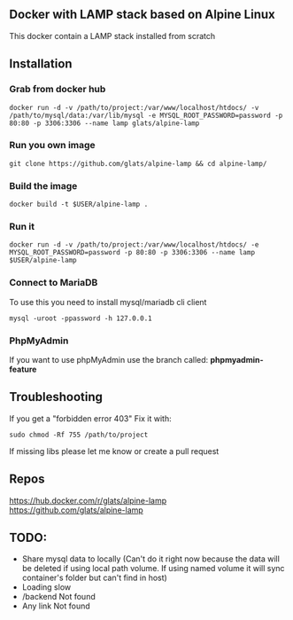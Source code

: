 ## Docker with LAMP stack based on Alpine Linux

This docker contain a LAMP stack installed from scratch

## Installation
### Grab from docker hub
```
docker run -d -v /path/to/project:/var/www/localhost/htdocs/ -v /path/to/mysql/data:/var/lib/mysql -e MYSQL_ROOT_PASSWORD=password -p 80:80 -p 3306:3306 --name lamp glats/alpine-lamp
```

### Run you own image

```  
git clone https://github.com/glats/alpine-lamp && cd alpine-lamp/
```

### Build the image
```
docker build -t $USER/alpine-lamp .
```

### Run it

```
docker run -d -v /path/to/project:/var/www/localhost/htdocs/ -e MYSQL_ROOT_PASSWORD=password -p 80:80 -p 3306:3306 --name lamp $USER/alpine-lamp
```

### Connect to MariaDB
To use this you need to install mysql/mariadb cli client
```
mysql -uroot -ppassword -h 127.0.0.1
```

### PhpMyAdmin

If you want to use phpMyAdmin use the branch called: **phpmyadmin-feature**


## Troubleshooting
If you get a "forbidden error 403"
Fix it with:
```
sudo chmod -Rf 755 /path/to/project
``` 
If missing libs please let me know or create a pull request

## Repos
https://hub.docker.com/r/glats/alpine-lamp  
https://github.com/glats/alpine-lamp

## TODO:

- Share mysql data to locally (Can't do it right now because the data will be deleted if using local path volume. If using named volume it will sync container's folder but can't find in host)
- Loading slow
- /backend Not found
- Any link Not found



